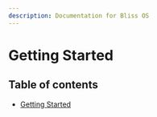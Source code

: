 ```yaml
---
description: Documentation for Bliss OS
---
```


# Getting Started

## Table of contents

* [Getting Started](README.md)

